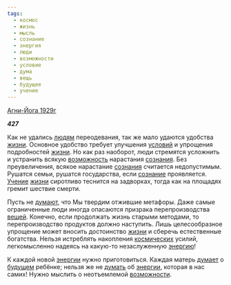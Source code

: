 ```yaml
---
tags:
  - космос
  - жизнь
  - мысль
  - сознание
  - энергия
  - люди
  - возможности
  - условие
  - дума
  - вещь
  - будущее
  - учение
---
```

[Агни-Йога 1929г](https://127.0.0.1:4002/agni/1929)

___427___

Как не удались [людям](../../../tags/#люди) переодевания, так же мало удаются удобства [жизни](../../../tags/#жизнь). Основное удобство требует улучшения [условий](../../../tags/#условие) и упрощения подробностей [жизни](../../../tags/#жизнь). Но как раз наоборот, люди стремятся усложнить и устранить всякую [возможность](../../../tags/#[возможности](../../../tags/#возможности)) нарастания [сознания](../../../tags/#[сознание](../../../tags/#сознание)). Без преувеличения, всякое нарастание [сознания](../../../tags/#[сознание](../../../tags/#сознание)) считается недопустимым. Рушатся семьи, рушатся государства, если [сознание](../../../tags/#сознание) проявляется. [Учение](../../../tags/#учение) [жизни](../../../tags/#жизнь) сиротливо теснится на задворках, тогда как на площадях гремит шествие смерти.   

Пусть не [думают](../../../tags/#дума), что Мы твердим отжившие метафоры. Даже самые ограниченные люди иногда опасаются призрака перепроизводства [вещей](../../../tags/#вещь). Конечно, если продолжать жизнь старыми методами, то перепроизводство продуктов должно наступить. Лишь целесообразное упрощение может вносить достоинство [жизни](../../../tags/#жизнь) и сберечь естественные богатства. Нельзя истреблять накопления [космических](../../../tags/#космос) усилий, легкомысленно надеясь на какую-то незаслуженную [энергию](../../../tags/#энергия)!   

К каждой новой [энергии](../../../tags/#энергия) нужно приготовиться. Каждая матерь [думает](../../../tags/#дума) о [будущем](../../../tags/#будущее) ребёнке; нельзя же не [думать](../../../tags/#дума) об [энергии](../../../tags/#энергия), которая в нас самих! Нужно мыслить о неотъемлемой [возможности](../../../tags/#возможности).